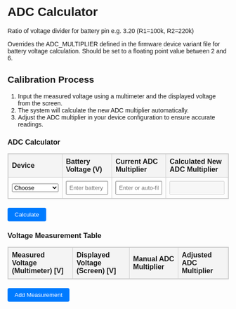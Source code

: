 <!DOCTYPE html>
<html lang="en">
<head>
  <meta charset="UTF-8">
  <meta name="viewport" content="width=device-width, initial-scale=1.0">
  <title>ADC Calculator</title>
  <style>
    body {
      font-family: Arial, sans-serif;
      margin: 20px;
    }
    table {
      width: 100%;
      border-collapse: collapse;
      margin-bottom: 20px;
    }
    table, th, td {
      border: 1px solid #ccc;
    }
    th, td {
      padding: 8px;
      text-align: left;
    }
    th {
      background-color: #f4f4f4;
    }
    input[type="text"] {
      width: 100%;
      padding: 6px;
      box-sizing: border-box;
    }
    button {
      padding: 8px 16px;
      background-color: #007BFF;
      color: white;
      border: none;
      border-radius: 4px;
      cursor: pointer;
    }
    button:hover {
      background-color: #0056b3;
    }
  </style>
</head>
<body>

<h1>ADC Calculator</h1>

<p>Ratio of voltage divider for battery pin e.g. 3.20 (R1=100k, R2=220k)</p>

<p>
  Overrides the ADC_MULTIPLIER defined in the firmware device variant file for battery voltage calculation.
  Should be set to a floating point value between 2 and 6.
</p>

<h2>Calibration Process</h2>
<ol>
  <li>Input the measured voltage using a multimeter and the displayed voltage from the screen.</li>
  <li>The system will calculate the new ADC multiplier automatically.</li>
  <li>Adjust the ADC multiplier in your device configuration to ensure accurate readings.</li>
</ol>

<h3>ADC Calculator</h3>
<div>
  <table>
    <thead>
      <tr>
        <th>Device</th>
        <th>Battery Voltage (V)</th>
        <th>Current ADC Multiplier</th>
        <th>Calculated New ADC Multiplier</th>
      </tr>
    </thead>
    <tbody>
      <tr>
        <td>
          <select id="deviceSelect" onchange="updateAdcMultiplier()">
            <option value="" data-multiplier="">Choose</option>          
            <option value="chatter2" data-multiplier="5.0">chatter2</option>
            <option value="diy" data-multiplier="1.85">diy</option>
            <option value="esp32-s3-pico" data-multiplier="3.1">esp32-s3-pico</option>
            <option value="heltec_v1" data-multiplier="3.2">heltec_v1</option>
            <option value="heltec_v2" data-multiplier="3.2">heltec_v2</option>
            <option value="heltec_v3" data-multiplier="5.1205">heltec_v3</option>
            <option value="rak4631" data-multiplier="1.73">rak4631</option>
          </select>
        </td>
        <td><input type="text" id="batteryVoltage" placeholder="Enter battery voltage"></td>
        <td><input type="text" id="operativeAdcMultiplier" placeholder="Enter or auto-fill multiplier"></td>
        <td><input type="text" id="newOperativeAdcMultiplier" disabled></td>
      </tr>
    </tbody>
  </table>
  <button onclick="calculateNewMultiplier()">Calculate</button>
</div>

<h3>Voltage Measurement Table</h3>
<table>
  <thead>
    <tr>
      <th>Measured Voltage (Multimeter) [V]</th>
      <th>Displayed Voltage (Screen) [V]</th>
      <th>Manual ADC Multiplier</th>
      <th>Adjusted ADC Multiplier</th>
    </tr>
  </thead>
  <tbody id="voltageTable">
    <!-- Rows will be dynamically added here -->
  </tbody>
</table>
<button onclick="addNewMeasurement()">Add Measurement</button>

<script>
  // Updates the ADC Multiplier when a device is selected
  function updateAdcMultiplier() {
    var select = document.getElementById('deviceSelect');
    var multiplier = select.options[select.selectedIndex].getAttribute('data-multiplier');
    if (multiplier) {
      document.getElementById('operativeAdcMultiplier').value = multiplier;
    }
  }

  // Calculates the new ADC Multiplier for the main calculator
  function calculateNewMultiplier() {
    var batteryVoltage = parseFloat(document.getElementById('batteryVoltage').value);
    var currentAdcMultiplier = parseFloat(document.getElementById('operativeAdcMultiplier').value);

    if (isNaN(batteryVoltage) || batteryVoltage <= 0 || isNaN(currentAdcMultiplier)) {
      alert("Please enter valid numbers.");
      return;
    }

    var targetVoltage = 4.19;
    var newAdcMultiplier = currentAdcMultiplier * (targetVoltage / batteryVoltage);

    document.getElementById('newOperativeAdcMultiplier').value = newAdcMultiplier.toFixed(3);
  }

  // Adds a new row to the Voltage Measurement Table
  function addNewMeasurement() {
    var table = document.getElementById('voltageTable');
    var row = table.insertRow();

    var measuredCell = row.insertCell(0);
    var displayedCell = row.insertCell(1);
    var manualMultiplierCell = row.insertCell(2);
    var adjustedCell = row.insertCell(3);

    measuredCell.innerHTML = '<input type="text" class="measuredVoltage" placeholder="Enter measured voltage">';
    displayedCell.innerHTML = '<input type="text" class="displayedVoltage" placeholder="Enter displayed voltage">';
    manualMultiplierCell.innerHTML = '<input type="text" class="manualMultiplier" placeholder="Enter manual multiplier">';
    adjustedCell.innerHTML = '<input type="text" class="adjustedMultiplier" placeholder="Calculated multiplier" disabled>';

    // Add event listeners to dynamically calculate the adjusted multiplier
    measuredCell.querySelector('input').addEventListener('input', calculateRowMultiplier);
    displayedCell.querySelector('input').addEventListener('input', calculateRowMultiplier);
    manualMultiplierCell.querySelector('input').addEventListener('input', calculateRowMultiplier);
  }

  // Dynamically calculates the adjusted ADC Multiplier for a specific row
  function calculateRowMultiplier(event) {
    var row = event.target.closest('tr');
    var measuredVoltage = parseFloat(row.querySelector('.measuredVoltage').value);
    var displayedVoltage = parseFloat(row.querySelector('.displayedVoltage').value);
    var manualMultiplier = parseFloat(row.querySelector('.manualMultiplier').value);

    // Ensure valid inputs for calculation
    if (isNaN(measuredVoltage) || measuredVoltage <= 0 || isNaN(displayedVoltage) || displayedVoltage <= 0 || isNaN(manualMultiplier) || manualMultiplier <= 0) {
      row.querySelector('.adjustedMultiplier').value = '';
      return;
    }

    // Adjusted multiplier calculation
    var adjustedMultiplier = manualMultiplier * (measuredVoltage / displayedVoltage);
    row.querySelector('.adjustedMultiplier').value = adjustedMultiplier.toFixed(3);
  }
</script>

</body>
</html>
